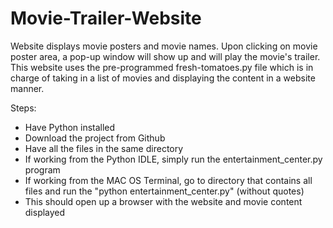 # Movie-Trailer-Website

Website displays movie posters and movie names. Upon clicking on movie poster area, a pop-up window will show up and will play the movie's trailer. This website uses the pre-programmed fresh-tomatoes.py file which is in charge of taking in a list of movies and displaying the content in a website manner. 

Steps: 
- Have Python installed
- Download the project from Github
- Have all the files in the same directory
- If working from the Python IDLE, simply run the entertainment_center.py program
- If working from the MAC OS Terminal, go to directory that contains all files and run the "python entertainment_center.py" (without quotes)
- This should open up a browser with the website and movie content displayed 